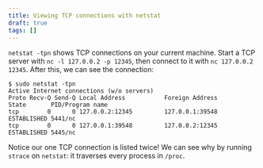 ```yaml
---
title: Viewing TCP connections with netstat
draft: true
tags: []
---
```


`netstat -tpn` shows TCP connections on your current machine.
Start a TCP server with `nc -l 127.0.0.2 -p 12345`,
then connect to it with `nc 127.0.0.2 12345`.
After this, we can see the connection:

```console
$ sudo netstat -tpn
Active Internet connections (w/o servers)
Proto Recv-Q Send-Q Local Address           Foreign Address         State       PID/Program name
tcp        0      0 127.0.0.2:12345         127.0.0.1:39548         ESTABLISHED 5441/nc
tcp        0      0 127.0.0.1:39548         127.0.0.2:12345         ESTABLISHED 5445/nc
```

Notice our one TCP connection is listed twice!
We can see why by running `strace` on `netstat`:
it traverses every process in `/proc`.
